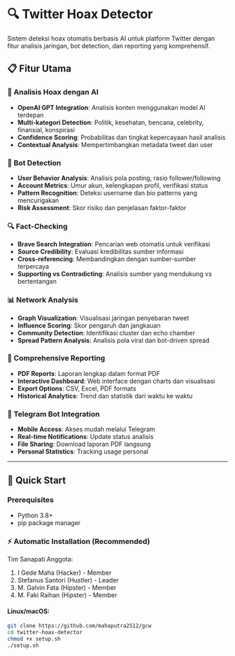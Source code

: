 # 🔍 Twitter Hoax Detector

Sistem deteksi hoax otomatis berbasis AI untuk platform Twitter dengan fitur analisis jaringan, bot detection, dan reporting yang komprehensif.

## 📋 Fitur Utama

### 🧠 Analisis Hoax dengan AI
- **OpenAI GPT Integration**: Analisis konten menggunakan model AI terdepan  
- **Multi-kategori Detection**: Politik, kesehatan, bencana, celebrity, finansial, konspirasi  
- **Confidence Scoring**: Probabilitas dan tingkat kepercayaan hasil analisis  
- **Contextual Analysis**: Mempertimbangkan metadata tweet dan user  

### 🤖 Bot Detection
- **User Behavior Analysis**: Analisis pola posting, rasio follower/following  
- **Account Metrics**: Umur akun, kelengkapan profil, verifikasi status  
- **Pattern Recognition**: Deteksi username dan bio patterns yang mencurigakan  
- **Risk Assessment**: Skor risiko dan penjelasan faktor-faktor  

### 🔍 Fact-Checking
- **Brave Search Integration**: Pencarian web otomatis untuk verifikasi  
- **Source Credibility**: Evaluasi kredibilitas sumber informasi  
- **Cross-referencing**: Membandingkan dengan sumber-sumber terpercaya  
- **Supporting vs Contradicting**: Analisis sumber yang mendukung vs bertentangan  

### 📊 Network Analysis
- **Graph Visualization**: Visualisasi jaringan penyebaran tweet  
- **Influence Scoring**: Skor pengaruh dan jangkauan  
- **Community Detection**: Identifikasi cluster dan echo chamber  
- **Spread Pattern Analysis**: Analisis pola viral dan bot-driven spread  

### 📄 Comprehensive Reporting
- **PDF Reports**: Laporan lengkap dalam format PDF  
- **Interactive Dashboard**: Web interface dengan charts dan visualisasi  
- **Export Options**: CSV, Excel, PDF formats  
- **Historical Analytics**: Trend dan statistik dari waktu ke waktu  

### 💬 Telegram Bot Integration
- **Mobile Access**: Akses mudah melalui Telegram  
- **Real-time Notifications**: Update status analisis  
- **File Sharing**: Download laporan PDF langsung  
- **Personal Statistics**: Tracking usage personal  

---

## 🚀 Quick Start

### Prerequisites
- Python 3.8+
- pip package manager

### ⚡ Automatic Installation (Recommended)

Tim Sanapati
Anggota:
1. I Gede Maha (Hacker) - Member
2. Stefanus Santori (Hustler) - Leader
3. M. Galvin Fata (Hipster) - Member
4. M. Faki Raihan (Hipster) - Member

#### Linux/macOS:
```bash
git clone https://github.com/mahaputra2512/gcw
cd twitter-hoax-detector
chmod +x setup.sh
./setup.sh



